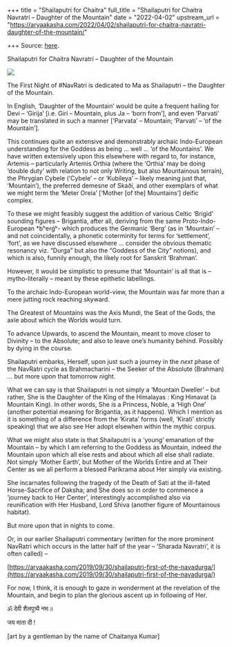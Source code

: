 +++
title = "Shailaputri for Chaitra"
full_title = "Shailaputri for Chaitra Navratri – Daughter of the Mountain"
date = "2022-04-02"
upstream_url = "https://aryaakasha.com/2022/04/02/shailaputri-for-chaitra-navratri-daughter-of-the-mountain/"

+++
Source: [here](https://aryaakasha.com/2022/04/02/shailaputri-for-chaitra-navratri-daughter-of-the-mountain/).

Shailaputri for Chaitra Navratri – Daughter of the Mountain

![](https://aryaakasha.files.wordpress.com/2022/04/244697942_952439495368375_4654509465917979819_n.jpg?w=1022)

The First Night of \#NavRatri is dedicated to Ma as Shailaputri – the Daughter of the Mountain.

In English, ‘Daughter of the Mountain’ would be quite a frequent hailing for Devi – ‘Girija’ \[i.e. Giri – Mountain, plus Ja – ‘born from’\], and even ‘Parvati’ may be translated in such a manner \[‘Parvata’ – Mountain; ‘Parvati’ – ‘of the Mountain’\].

This continues quite an extensive and demonstrably archaic Indo-European understanding for the Goddess as being … well … ‘of the Mountains’. We have written extensively upon this elsewhere with regard to, for instance, Artemis – particularly Artemis Orthia (where the ‘Orthia’ may be doing ‘double duty’ with relation to not only Writing, but also Mountainous terrain), the Phrygian Cybele (‘Cybele’ – or ‘Kubileya’ – likely meaning just that, ‘Mountain’), the preferred demesne of Skaði, and other exemplars of what we might term the ‘Meter Oreia’ \[‘Mother \[of the\] Mountains’\] deific complex.

To these we might feasibly suggest the addition of various Celtic ‘Brigid’ sounding figures – Brigantia, after all, deriving from the same Proto-Indo-European \*bʰerǵʰ- which produces the Germanic ‘Berg’ (as in ‘Mountain’ – and not coincidentally, a phonetic coterminity for terms for ‘settlement’, ‘fort’, as we have discussed elsewhere … consider the obvious thematic resonancy viz. “Durga” but also the “Goddess of the City” notions), and which is also, funnily enough, the likely root for Sanskrit ‘Brahman’.

However, it would be simplistic to presume that ‘Mountain’ is all that is – mytho-literally – meant by these epithetic labellings.

To the archaic Indo-European world-view, the Mountain was far more than a mere jutting rock reaching skyward.

The Greatest of Mountains was the Axis Mundi, the Seat of the Gods, the axle about which the Worlds would turn.

To advance Upwards, to ascend the Mountain, meant to move closer to Divinity – to the Absolute; and also to leave one’s humanity behind. Possibly by dying in the course.

Shailaputri embarks, Herself, upon just such a journey in the *next* phase of the NavRatri cycle as Brahmacharini – the Seeker of the Absolute (Brahman) … but more upon that tomorrow night.

What we can say is that Shailaputri is not simply a ‘Mountain Dweller’ – but rather, She is the Daughter of the King of the Himalayas : King Himavat (a Mountain King). In other words, She is a Princess, Noble, a ‘High One’ (another potential meaning for Brigantia, as it happens). Which I mention as it is something of a difference from the ‘Kirata’ forms (well, ‘Kirati’ strictly speaking) that we also see Her adopt elsewhen within the mythic corpus.

What we might also state is that Shailaputri is a ‘young’ emanation of the Mountain – by which I am referring to the Goddess as Mountain, indeed *the* Mountain upon which all else rests and about which all else shall radiate. Not simply ‘Mother Earth’, but Mother of the Worlds Entire and at Their Center as we all perform a blessed Parikrama about Her simply via existing.

She incarnates following the tragedy of the Death of Sati at the ill-fated Horse-Sacrifice of Daksha; and She does so in order to commence a ‘journey back to Her Center’, interestingly accomplished also via reunification with Her Husband, Lord Shiva (another figure of Mountainous habitat).

But more upon that in nights to come.

Or, in our earlier Shailaputri commentary (written for the more prominent NavRatri which occurs in the latter half of the year – ‘Sharada Navratri’, it is often called) –

[https://aryaakasha.com/2019/09/30/shailaputri-first-of-the-navadurga/](https://aryaakasha.com/2019/09/30/shailaputri-first-of-the-navadurga/)

For now, I think, it is enough to gaze in wonderment at the revelation of the Mountain, and begin to plan the glorious ascent up in following of Her.

ॐ देवी शैलपुत्र्यै नमः॥

जय माता दी !

\[art by a gentleman by the name of Chaitanya Kumar\]

